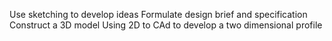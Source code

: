 Use sketching to develop ideas
Formulate design brief and specification
Construct a 3D model
Using 2D to CAd to develop a two dimensional profile
